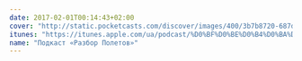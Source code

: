 ```yaml
---
date: 2017-02-01T00:14:43+02:00
cover: "http://static.pocketcasts.com/discover/images/400/3b7b8720-687d-012f-1738-525400c11844.jpg"
itunes: "https://itunes.apple.com/ua/podcast/%D0%BF%D0%BE%D0%B4%D0%BA%D0%B0%D1%81%D1%82-%D1%80%D0%B0%D0%B7%D0%B1%D0%BE%D1%80-%D0%BF%D0%BE%D0%BB%D0%B5%D1%82%D0%BE%D0%B2/id594292319"
name: "Подкаст «Разбор Полетов»"
---
```


